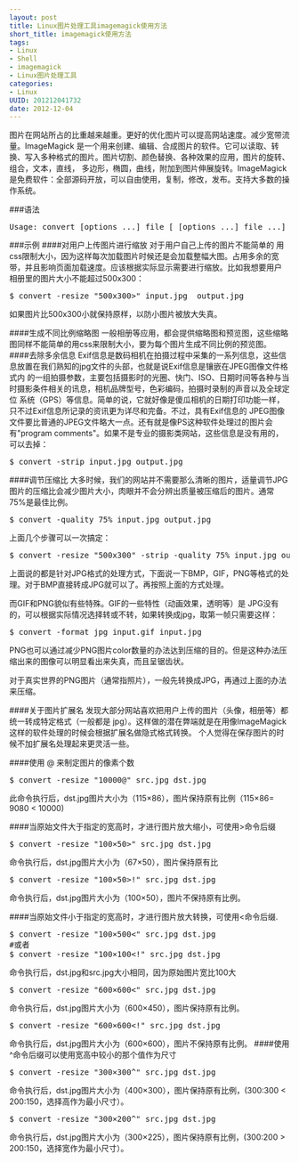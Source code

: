 ```yaml
---
layout: post
title: Linux图片处理工具imagemagick使用方法
short_title: imagemagick使用方法
tags: 
- Linux
- Shell
- imagemagick
- Linux图片处理工具
categories:
- Linux
UUID: 201212041732
date: 2012-12-04
---
```


图片在网站所占的比重越来越重。更好的优化图片可以提高网站速度。减少宽带流量。ImageMagick 是一个用来创建、编辑、合成图片的软件。它可以读取、转换、写入多种格式的图片。图片切割、颜色替换、各种效果的应用，图片的旋转、组合，文本，直线， 多边形，椭圆，曲线，附加到图片伸展旋转。ImageMagick是免费软件：全部源码开放，可以自由使用，复制，修改，发布。支持大多数的操作系统。

###语法
<pre id="bash">
Usage: convert [options ...] file [ [options ...] file ...] [options ...] file
</pre>

###示例
####对用户上传图片进行缩放
对于用户自己上传的图片不能简单的 用css限制大小，因为这样每次加载图片时候还是会加载整幅大图。占用多余的宽带，并且影响页面加载速度。应该根据实际显示需要进行缩放。比如我想要用户 相册里的图片大小不能超过500x300： 
<pre id="bash">
$ convert -resize "500x300>" input.jpg  output.jpg
</pre>
如果图片比500x300小就保持原样，以防小图片被放大失真。

####生成不同比例缩略图
一般相册等应用，都会提供缩略图和预览图，这些缩略图同样不能简单的用css来限制大小，要为每个图片生成不同比例的预览图。
####去除多余信息
Exif信息是数码相机在拍摄过程中采集的一系列信息，这些信息放置在我们熟知的jpg文件的头部，也就是说Exif信息是镶嵌在JPEG图像文件格式内 的一组拍摄参数，主要包括摄影时的光圈、快门、ISO、日期时间等各种与当时摄影条件相关的讯息，相机品牌型号，色彩编码，拍摄时录制的声音以及全球定位 系统（GPS）等信息。简单的说，它就好像是傻瓜相机的日期打印功能一样，只不过Exif信息所记录的资讯更为详尽和完备。不过，具有Exif信息的 JPEG图像文件要比普通的JPEG文件略大一点。还有就是像PS这种软件处理过的图片会有"program comments"。如果不是专业的摄影类网站，这些信息是没有用的，可以去掉：
<pre id="bash">
$ convert -strip input.jpg output.jpg
</pre>
####调节压缩比
大多时候，我们的网站并不需要那么清晰的图片，适量调节JPG图片的压缩比会减少图片大小，肉眼并不会分辨出质量被压缩后的图片。通常75%是最佳比例。
<pre id="bash">
$ convert -quality 75% input.jpg output.jpg
</pre>
上面几个步骤可以一次搞定：
<pre id="bash">
$ convert -resize "500x300" -strip -quality 75% input.jpg output.jpg
</pre>
上面说的都是针对JPG格式的处理方式，下面说一下BMP，GIF，PNG等格式的处理。对于BMP直接转成JPG就可以了。再按照上面的方式处理。

而GIF和PNG貌似有些特殊。GIF的一些特性（动画效果，透明等）是 JPG没有的，可以根据实际情况选择转或不转，如果转换成jpg，取第一帧只需要这样：
<pre id="bash">
$ convert -format jpg input.gif input.jpg
</pre>
PNG也可以通过减少PNG图片color数量的办法达到压缩的目的。但是这种办法压缩出来的图像可以明显看出来失真，而且呈锯齿状。

对于真实世界的PNG图片（通常指照片），一般先转换成JPG，再通过上面的办法来压缩。

####关于图片扩展名
发现大部分网站喜欢把用户上传的图片（头像，相册等）都统一转成特定格式（一般都是 jpg）。这样做的潜在弊端就是在用像ImageMagick这样的软件处理的时候会根据扩展名做隐式格式转换。
个人觉得在保存图片的时候不加扩展名处理起来更灵活一些。

####使用 @ 来制定图片的像素个数
<pre id="bash">
$ convert -resize "10000@" src.jpg dst.jpg
</pre>
此命令执行后，dst.jpg图片大小为（115×86），图片保持原有比例（115×86= 9080 < 10000)

####当原始文件大于指定的宽高时，才进行图片放大缩小，可使用>命令后缀
<pre id="bash">
$ convert -resize "100×50&gt;" src.jpg dst.jpg
</pre>
命令执行后，dst.jpg图片大小为（67×50），图片保持原有比
<pre id="bash">
$ convert -resize "100×50&gt;!" src.jpg dst.jpg
</pre>
命令执行后，dst.jpg图片大小为（100×50），图片不保持原有比例。

####当原始文件小于指定的宽高时，才进行图片放大转换，可使用<命令后缀.
<pre id="bash">
$ convert -resize "100×500&lt;" src.jpg dst.jpg 
#或者
$ convert -resize "100×100&lt;!" src.jpg dst.jpg
</pre>
命令执行后，dst.jpg和src.jpg大小相同，因为原始图片宽比100大
<pre id="bash">
$ convert -resize "600×600<" src.jpg dst.jpg
</pre>
命令执行后，dst.jpg图片大小为（600×450），图片保持原有比例。
<pre id="bash">
$ convert -resize "600×600&lt;!" src.jpg dst.jpg
</pre>
命令执行后，dst.jpg图片大小为（600×600），图片不保持原有比例。
####使用^命令后缀可以使用宽高中较小的那个值作为尺寸
<pre id="bash">
$ convert -resize "300×300^" src.jpg dst.jpg
</pre>
命令执行后，dst.jpg图片大小为（400×300），图片保持原有比例，(300:300 < 200:150，选择高作为最小尺寸）。
<pre id="bash">
$ convert -resize "300×200^" src.jpg dst.jpg
</pre>
命令执行后，dst.jpg图片大小为（300×225），图片保持原有比例，(300:200 > 200:150，选择宽作为最小尺寸）。

